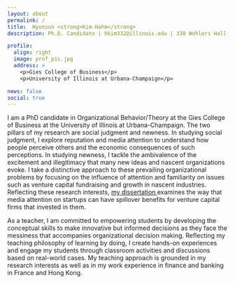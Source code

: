 ```yaml
---
layout: about
permalink: /
title:  Hyunsun <strong>Kim-Hahm</strong> 
description: Ph.D. Candidate | hkim332@illinois.edu | 330 Wohlers Hall, 1206 S. Sixth Street, Champaign, IL 61820

profile:
  align: right
  image: prof_pic.jpg
  address: >
    <p>Gies College of Business</p>
    <p>University of Illinois at Urbana-Champaign</p>

news: false
social: true
---
```


I am a PhD candidate in Organizational Behavior/Theory at the Gies College of Business at the University of Illinois at Urbana-Champaign. The two pillars of my research are social judgment and newness. In studying social judgment, I explore reputation and media attention to understand how people perceive others and the economic consequences of such perceptions. In studying newness, I tackle the ambivalence of the excitement and illegitimacy that many new ideas and nascent organizations evoke. I take a distinctive approach to these prevailing organizational problems by focusing on the influence of attention and familiarity on issues such as venture capital fundraising and growth in nascent industries. Reflecting these research interests, <a href="/research/"> my dissertation </a> examines the way that media attention on startups can have spillover benefits for venture capital firms that invested in them. 

As a teacher, I am committed to empowering students by developing the conceptual skills to make innovative but informed decisions as they face the messiness that accompanies organizational decision making. Reflecting my teaching philosophy of learning by doing, I create hands-on experiences and engage my students through classroom activities and discussions based on real-world cases. My teaching approach is grounded in my research interests as well as in my work experience in finance and banking in France and Hong Kong.
